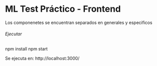 # ML Test Práctico - Frontend

Los componenetes se encuentran separados en generales y especificos

###### Ejecutar
npm install
npm start

Se ejecuta en: http://localhost:3000/


